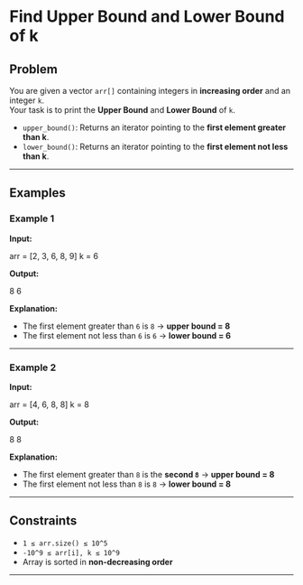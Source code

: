 # Find Upper Bound and Lower Bound of k

## Problem
You are given a vector `arr[]` containing integers in **increasing order** and an integer `k`.  
Your task is to print the **Upper Bound** and **Lower Bound** of `k`.

- `upper_bound()`: Returns an iterator pointing to the **first element greater than k**.  
- `lower_bound()`: Returns an iterator pointing to the **first element not less than k**.  

---

## Examples

### Example 1
**Input:**  

arr = [2, 3, 6, 8, 9]
k = 6

**Output:**  

8 6

**Explanation:**  
- The first element greater than `6` is `8` → **upper bound = 8**  
- The first element not less than `6` is `6` → **lower bound = 6**  

---

### Example 2
**Input:**  

arr = [4, 6, 8, 8]
k = 8

**Output:**  

8 8

**Explanation:**  
- The first element greater than `8` is the **second `8`** → **upper bound = 8**  
- The first element not less than `8` is `8` → **lower bound = 8**  

---

## Constraints
- `1 ≤ arr.size() ≤ 10^5`  
- `-10^9 ≤ arr[i], k ≤ 10^9`  
- Array is sorted in **non-decreasing order**

---
